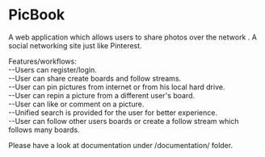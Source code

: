 PicBook
=======

A web application which allows users to share photos over the network . A social networking site just like Pinterest.

Features/workflows:<br/>
--Users can register/login.<br/>
--User can share create boards and follow streams.<br/>
--User can pin pictures from internet or from his local hard drive.<br/>
--User can repin a picture from a different user's board.<br/>
--User can like or comment on a picture.<br/>
--Unified search is provided for the user for better experience.<br/>
--User can follow other users boards or create a follow stream which follows many boards.</br>

Please have a look at documentation under /documentation/ folder.<br/>



